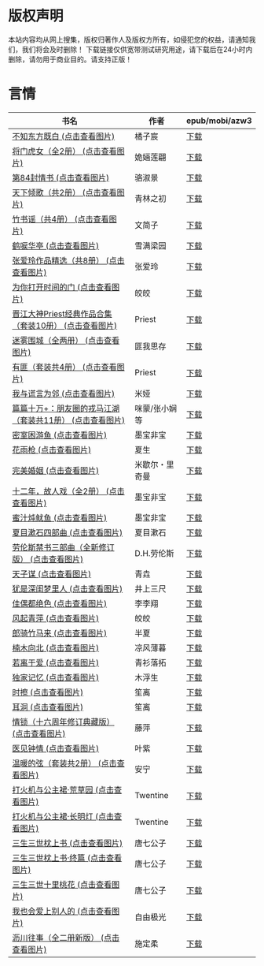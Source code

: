 # 版权声明

本站内容均从网上搜集，版权归著作人及版权方所有，如侵犯您的权益，请通知我们，我们将会及时删除！ 下载链接仅供宽带测试研究用途，请下载后在24小时内删除，请勿用于商业目的。请支持正版！

# 言情

| 书名 | 作者 | epub/mobi/azw3 |
| --- | --- | --- |
| [不知东方既白 (点击查看图片)](https://www.dushupai.com/attachment/2024/06/09/8657dd7f5c37e52b.jpg) | 橘子宸 | [下载](链接未找到) |
| [将门虎女（全2册） (点击查看图片)](https://www.dushupai.com/attachment/2024/06/08/2daa46079453f164.jpg) | 姽婳莲翩 | [下载](https://url89.ctfile.com/f/31084289-1357050739-cf2b32?p=8866) |
| [第84封情书 (点击查看图片)](https://www.dushupai.com/attachment/2024/06/08/a5ad670e6738685f.jpg) | 骆淑景 | [下载](https://url89.ctfile.com/f/31084289-1357047031-83dc53?p=8866) |
| [天下倾歌（共2册） (点击查看图片)](https://www.dushupai.com/attachment/2024/06/08/fc1e257c4fdf5e0e.jpg) | 青林之初 | [下载](https://url89.ctfile.com/f/31084289-1357045369-5592ba?p=8866) |
| [竹书谣（共4册） (点击查看图片)](https://www.dushupai.com/attachment/2024/06/08/c48d622fdb2f6000.jpg) | 文简子 | [下载](https://url89.ctfile.com/f/31084289-1357045303-d67fa4?p=8866) |
| [鹤唳华亭 (点击查看图片)](https://www.dushupai.com/attachment/2024/06/08/d8135859a7c73d53.jpg) | 雪满梁园 | [下载](https://url89.ctfile.com/f/31084289-1357045174-9ca4ca?p=8866) |
| [张爱玲作品精选（共8册） (点击查看图片)](https://www.dushupai.com/attachment/2024/06/08/a162a2372ba67696.jpg) | 张爱玲 | [下载](https://url89.ctfile.com/f/31084289-1357044931-653d40?p=8866) |
| [为你打开时间的门 (点击查看图片)](https://www.dushupai.com/attachment/2024/06/07/3719a3ba6ba378be.jpg) | 皎皎 | [下载](https://url89.ctfile.com/f/31084289-1357039795-12f145?p=8866) |
| [晋江大神Priest经典作品合集（套装10册） (点击查看图片)](https://www.dushupai.com/attachment/2024/06/07/be51a6676d1fed48.jpg) | Priest | [下载](https://url89.ctfile.com/f/31084289-1357035787-47378b?p=8866) |
| [迷雾围城（全两册） (点击查看图片)](https://www.dushupai.com/attachment/2024/06/07/676c4ec2ab0b8bb4.jpg) | 匪我思存 | [下载](https://url89.ctfile.com/f/31084289-1357035541-d08688?p=8866) |
| [有匪（套装共4册） (点击查看图片)](https://www.dushupai.com/attachment/2024/06/07/9c1eef7474a46083.jpg) | Priest | [下载](https://url89.ctfile.com/f/31084289-1357035424-611fd0?p=8866) |
| [我与谎言为邻 (点击查看图片)](https://www.dushupai.com/attachment/2024/06/07/2d38a493456c02c4.jpg) | 米娅 | [下载](https://url89.ctfile.com/f/31084289-1357035154-f86a21?p=8866) |
| [篇篇十万+：朋友圈的戎马江湖（套装共11册） (点击查看图片)](https://www.dushupai.com/attachment/2024/06/07/c2a66ac783602913.jpg) | 咪蒙/张小娴等 | [下载](https://url89.ctfile.com/f/31084289-1357034755-6f1025?p=8866) |
| [密室困游鱼 (点击查看图片)](https://www.dushupai.com/attachment/2024/06/06/296c7aa2c3501aa4.jpg) | 墨宝非宝 | [下载](https://url89.ctfile.com/f/31084289-1357032955-deb293?p=8866) |
| [花雨枪 (点击查看图片)](https://www.dushupai.com/attachment/2024/06/06/bac8a26210c82937.jpg) | 夏生 | [下载](https://url89.ctfile.com/f/31084289-1357032712-d11eee?p=8866) |
| [完美婚姻 (点击查看图片)](https://www.dushupai.com/attachment/2024/06/06/e04601f45ba8b286.jpg) | 米歇尔・里奇曼 | [下载](https://url89.ctfile.com/f/31084289-1357032565-223463?p=8866) |
| [十二年，故人戏（全2册） (点击查看图片)](https://www.dushupai.com/attachment/2024/06/06/b3e5fb04cf3afeb5.jpg) | 墨宝非宝 | [下载](https://url89.ctfile.com/f/31084289-1357032544-a3bec7?p=8866) |
| [蜜汁炖鱿鱼 (点击查看图片)](https://www.dushupai.com/attachment/2024/06/06/9f68d5652349af33.jpg) | 墨宝非宝 | [下载](https://url89.ctfile.com/f/31084289-1357032229-530e18?p=8866) |
| [夏目漱石四部曲 (点击查看图片)](https://www.dushupai.com/attachment/2024/06/06/bede4a8058e9b462.jpg) | 夏目漱石 | [下载](https://url89.ctfile.com/f/31084289-1357031974-779200?p=8866) |
| [劳伦斯禁书三部曲（全新修订版） (点击查看图片)](https://www.dushupai.com/attachment/2024/06/06/accf616270bf571c.jpg) | D.H.劳伦斯 | [下载](https://url89.ctfile.com/f/31084289-1357031536-958b1b?p=8866) |
| [天子谋 (点击查看图片)](https://www.dushupai.com/attachment/2024/06/06/65487b3dcf9289ea.jpg) | 青垚 | [下载](https://url89.ctfile.com/f/31084289-1357031365-98380f?p=8866) |
| [犹是深闺梦里人 (点击查看图片)](https://www.dushupai.com/attachment/2024/06/06/b5b2ef7498df6e83.jpg) | 井上三尺 | [下载](https://url89.ctfile.com/f/31084289-1357030462-ce1a44?p=8866) |
| [佳偶都绝色 (点击查看图片)](https://www.dushupai.com/attachment/2024/06/05/8f4f840114b5380e.jpg) | 李李翔 | [下载](https://url89.ctfile.com/f/31084289-1357027762-c1b434?p=8866) |
| [风起青萍 (点击查看图片)](https://www.dushupai.com/attachment/2024/06/05/e62b89b319bb42a9.jpg) | 皎皎 | [下载](https://url89.ctfile.com/f/31084289-1357027756-c0d52f?p=8866) |
| [郎骑竹马来 (点击查看图片)](https://www.dushupai.com/attachment/2024/06/05/d09b019cc42c5a17.jpg) | 半夏 | [下载](链接未找到) |
| [楠木向北 (点击查看图片)](https://www.dushupai.com/attachment/2024/06/05/6bae7c57c6740888.jpg) | 凉风薄暮 | [下载](链接未找到) |
| [若离于爱 (点击查看图片)](https://www.dushupai.com/attachment/2024/06/05/1b7df772e71bdaf3.jpg) | 青衫落拓 | [下载](https://url89.ctfile.com/f/31084289-1357027753-c0f9e8?p=8866) |
| [独家记忆 (点击查看图片)](https://www.dushupai.com/attachment/2024/06/05/2fa3a63133ae9d6c.jpg) | 木浮生 | [下载](https://url89.ctfile.com/f/31084289-1357027354-a1ded4?p=8866) |
| [时擦 (点击查看图片)](https://www.dushupai.com/attachment/2024/06/05/c04383641bba832a.jpg) | 笙离 | [下载](https://url89.ctfile.com/f/31084289-1357027348-1f5ea8?p=8866) |
| [耳洞 (点击查看图片)](https://www.dushupai.com/attachment/2024/06/05/764cdf893486aede.jpg) | 笙离 | [下载](https://url89.ctfile.com/f/31084289-1357027345-adc729?p=8866) |
| [情锁（十六周年修订典藏版） (点击查看图片)](https://www.dushupai.com/attachment/2024/06/05/e55c861f1cfa8fc7.jpg) | 藤萍 | [下载](https://url89.ctfile.com/f/31084289-1357027204-70c319?p=8866) |
| [医见钟情 (点击查看图片)](https://www.dushupai.com/attachment/2024/06/04/eb8215c251cbf0b1.jpg) | 叶紫 | [下载](https://url89.ctfile.com/f/31084289-1357023367-9a9902?p=8866) |
| [温暖的弦（套装共2册） (点击查看图片)](https://www.dushupai.com/attachment/2024/06/03/e5e6c1224fbb20fd.jpg) | 安宁 | [下载](https://url89.ctfile.com/f/31084289-1357019809-be0128?p=8866) |
| [打火机与公主裙·荒草园 (点击查看图片)](https://www.dushupai.com/attachment/2024/06/02/6ea9db02db481b8a.jpg) | Twentine | [下载](https://url89.ctfile.com/f/31084289-1357011664-75c735?p=8866) |
| [打火机与公主裙·长明灯 (点击查看图片)](https://www.dushupai.com/attachment/2024/06/02/9e296c4747c5fa75.jpg) | Twentine | [下载](https://url89.ctfile.com/f/31084289-1357011661-c56c0c?p=8866) |
| [三生三世枕上书 (点击查看图片)](https://www.dushupai.com/attachment/2024/06/02/0d2e7c45573fe3a0.jpg) | 唐七公子 | [下载](https://url89.ctfile.com/f/31084289-1357011499-16f489?p=8866) |
| [三生三世枕上书·终篇 (点击查看图片)](https://www.dushupai.com/attachment/2024/06/02/b94b69937c0e8e4f.jpg) | 唐七公子 | [下载](https://url89.ctfile.com/f/31084289-1357011490-f0b38c?p=8866) |
| [三生三世十里桃花 (点击查看图片)](https://www.dushupai.com/attachment/2024/06/01/93c5f72af4da6a8b.jpg) | 唐七公子 | [下载](https://url89.ctfile.com/f/31084289-1357007647-923bd8?p=8866) |
| [我也会爱上别人的 (点击查看图片)](https://www.dushupai.com/attachment/2024/06/01/366b598704ea2fab.jpg) | 自由极光 | [下载](https://url89.ctfile.com/f/31084289-1357006873-68fdf4?p=8866) |
| [沥川往事（全二册新版） (点击查看图片)](https://www.dushupai.com/attachment/2024/06/01/ff6cf029981ae06c.jpg) | 施定柔 | [下载](https://url89.ctfile.com/f/31084289-1357006399-ae0df1?p=8866) |
